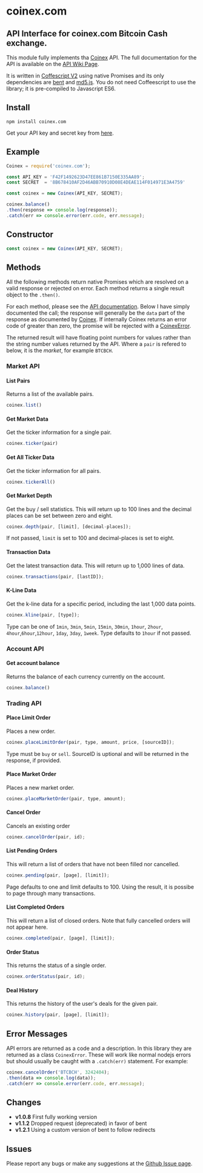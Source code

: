 # coinex.com

[api]: https://github.com/coinexcom/coinex_exchange_api/wiki
[coinex]: https://www.coinex.com/
[coffee2]: https://coffeescript.org/v2/
[apikey]: https://www.coinex.com/apikey

## API Interface for coinex.com Bitcoin Cash exchange.

This module fully implements tha [Coinex][coinex] API. The
full documentation for the API is available on the
[API Wiki Page][api].

It is written in [Coffescript V2][coffee2] using native Promises and
its only dependencies are [bent](https://www.npmjs.com/package/bent)
and [md5.js](https://www.npmjs.com/package/md5.js).
You do not need Coffeescript to use the library; it is pre-compiled to
Javascript ES6.

## Install

```
npm install coinex.com
```

Get your API key and secret key from [here][apikey].

## Example

```javascript
Coinex = require('coinex.com');

const API_KEY = 'F42F1492623D47EE861B7150E335AA89';
const SECRET  = '8B678410AF2D46ABB70910D08E4DEAE114F014971E3A4759'

const coinex = new Coinex(API_KEY, SECRET);

coinex.balance()
.then(response => console.log(response));
.catch(err => console.error(err.code, err.message);
```

## Constructor

```javascript
const coinex = new Coinex(API_KEY, SECRET);
```

## Methods

All the following methods return native Promises which are resolved
on a valid response or rejected on error. Each method returns a
single result object to the `.then()`.

For each method, please see the [API documentation][api].  Below
I have simply documented the call; the response will generally
be the `data` part of the response as documented by [Coinex][api].
If internally Coinex returns an error code of greater than zero,
the promise will be rejected with a [CoinexError](#error-messages).

The returned result will have floating point numbers for values
rather than the string number values returned by the API.  Where a
`pair` is refered to below, it is the *market*, for example `BTCBCH`.

### Market API

#### List Pairs

Returns a list of the available pairs.

```javascript
coinex.list()
```

#### Get Market Data

Get the ticker information for a single pair.

```javascript
coinex.ticker(pair)
```

#### Get All Ticker Data

Get the ticker information for all pairs.

```javascript
coinex.tickerAll()
```

#### Get Market Depth

Get the buy / sell statistics. This will return up to 100
lines and the decimal places can be set between zero and
eight.

```javascript
coinex.depth(pair, [limit], [decimal-places]);
```

If not passed, `limit` is set to 100 and decimal-places is set to
eight.

#### Transaction Data

Get the latest transaction data.  This will return up to 1,000
lines of data.

```javascript
coinex.transactions(pair, [lastID]);
```

#### K-Line Data

Get the k-line data for a specific period, including the last
1,000 data points.

```javascript
coinex.kline(pair, [type]);
```

Type can be one of `1min`, `3min`, `5min`, `15min`, `30min`,
`1hour`, `2hour`, `4hour`,`6hour`,`12hour`, `1day`, `3day`, `1week`.
Type defaults to `1hour` if not passed.

### Account API

#### Get account balance

Returns the balance of each currency currently on the account.

```javascript
coinex.balance()
```

### Trading API

#### Place Limit Order

Places a new order.

```javascript
coinex.placeLimitOrder(pair, type, amount, price, [sourceID]);
```

Type must be `buy` or `sell`.  SourceID is uptional and will be returned
in the response, if provided.

#### Place Market Order

Places a new market order.

```javascript
coinex.placeMarketOrder(pair, type, amount);
```

#### Cancel Order

Cancels an existing order

```javascript
coinex.cancelOrder(pair, id);
```

#### List Pending Orders

This will return a list of orders that have not been filled
nor cancelled.

```javascript
coinex.pending(pair, [page], [limit]);
```

Page defaults to one and limit defaults to 100.  Using the result,
it is possibe to page through many transactions.

#### List Completed Orders

This will return a list of closed orders.  Note that fully cancelled
orders will not appear here.

```javascript
coinex.completed(pair, [page], [limit]);
```

#### Order Status

This returns the status of a single order.

```javascript
coinex.orderStatus(pair, id);
```

#### Deal History

This returns the history of the user's deals for the given pair.

```javascript
coinex.history(pair, [page], [limit]);
```

## Error Messages

API errors are returned as a code and a description.  In this library
they are returned as a class `CoinexError`.  These will work like
normal nodejs errors but should usually be caught with a `.catch(err)`
statement.  For example:

```javascript
coinex.cancelOrder('BTCBCH', 3242404);
.then(data => console.log(data));
.catch(err => console.error(err.code, err.message);
```

## Changes
* **v1.0.8** First fully working version
* **v1.1.2** Dropped request (deprecated) in favor of bent
* **v1.2.1** Using a custom version of bent to follow redirects

## Issues

Please report any bugs or make any suggestions at the
[Github Issue page](https://github.com/CliffS/coinex.com/issues).



